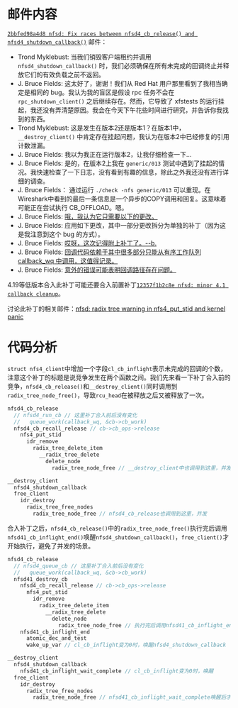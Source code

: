 # 邮件内容

[`2bbfed98a4d8 nfsd: Fix races between nfsd4_cb_release() and nfsd4_shutdown_callback()`](https://lore.kernel.org/all/20191023214318.9350-1-trond.myklebust@hammerspace.com/) 邮件：

- Trond Myklebust: 当我们销毁客户端租约并调用 `nfsd4_shutdown_callback()` 时，我们必须确保在所有未完成的回调终止并释放它们的有效负载之前不返回。
- J. Bruce Fields: 这太好了，谢谢！我们从 Red Hat 用户那里看到了我相当确定是相同的 bug。我认为我的盲区是假设 rpc 任务不会在 `rpc_shutdown_client()` 之后继续存在。然而，它导致了 xfstests 的运行挂起，我还没有弄清楚原因。我会在今天下午花些时间进行研究，并告诉你我找到的东西。
- Trond Myklebust: 这是发生在版本2还是版本1？在版本1中，`__destroy_client()` 中肯定存在挂起问题，我认为在版本2中已经修复的引用计数泄漏。
- J. Bruce Fields: 我以为我正在运行版本2，让我仔细检查一下...
- J. Bruce Fields: 是的，在版本2上我在 `generic/013` 测试中遇到了挂起的情况。我快速检查了一下日志，没有看到有趣的信息，除此之外我还没有进行详细的调查。
- J. Bruce Fields： 通过运行 `./check -nfs generic/013` 可以重现。在Wireshark中看到的最后一条信息是一个异步的COPY调用和回复。这意味着可能正在尝试执行 CB_OFFLOAD。嗯。
- J. Bruce Fields: [哦，我认为它只需要以下的更改。](https://lore.kernel.org/all/20191107222712.GB10806@fieldses.org/)
- J. Bruce Fields: 应用如下更改，其中一部分更改拆分为单独的补丁（因为这是我注意到这个 bug 的方式）。
- J. Bruce Fields: [哎呀，这次记得附上补丁了。--b.](https://lore.kernel.org/all/20191108175228.GB758@fieldses.org/)
- J. Bruce Fields: [回调代码依赖于其中很多部分只能从有序工作队列 callback_wq 中调用，这值得记录。](https://lore.kernel.org/all/20191108175417.GC758@fieldses.org/)
- J. Bruce Fields: [意外的错误可能表明回调路径存在问题。](https://lore.kernel.org/all/20191108175559.GD758@fieldses.org/)

4.19等低版本合入此补丁可能还要合入前置补丁[`12357f1b2c8e nfsd: minor 4.1 callback cleanup`](https://chenxiaosong.com/courses/kernel/patches/nfsd-minor-4.1-callback-cleanup.html)。

讨论此补丁的相关邮件：[nfsd: radix tree warning in nfs4_put_stid and kernel panic](https://lore.kernel.org/all/76C32636621C40EC87811F625761F2AF@alyakaslap/)

# 代码分析

`struct nfs4_client`中增加一个字段`cl_cb_inflight`表示未完成的回调的个数，注意这个补丁的标题是说竞争发生在两个函数之间。我们先来看一下补丁合入前的竞争，`nfsd4_cb_release()`和`__destroy_client()`同时调用到`radix_tree_node_free()`，导致`rcu_head`在被释放之后又被释放了一次。
```c
nfsd4_cb_release
  // nfsd4_run_cb // 这里补丁合入前后没有变化
  //   queue_work(callback_wq, &cb->cb_work)
  nfsd4_cb_recall_release // cb->cb_ops->release
    nfs4_put_stid
      idr_remove
        radix_tree_delete_item
          __radix_tree_delete
            delete_node
              radix_tree_node_free // __destroy_client中也调用到这里，并发

__destroy_client
  nfsd4_shutdown_callback
  free_client
    idr_destroy
      radix_tree_free_nodes
        radix_tree_node_free // nfsd4_cb_release也调用到这里，并发
```

合入补丁之后，`nfsd4_cb_release()`中的`radix_tree_node_free()`执行完后调用`nfsd41_cb_inflight_end()`唤醒`nfsd4_shutdown_callback()`，`free_client()`才开始执行，避免了并发的场景。
```c
nfsd4_cb_release
  // nfsd4_queue_cb // 这里补丁合入前后没有变化
  //   queue_work(callback_wq, &cb->cb_work)
  nfsd41_destroy_cb
    nfsd4_cb_recall_release // cb->cb_ops->release
      nfs4_put_stid
        idr_remove
          radix_tree_delete_item
            __radix_tree_delete
              delete_node
                radix_tree_node_free // 执行完后调用nfsd41_cb_inflight_end唤醒nfsd4_shutdown_callback
    nfsd41_cb_inflight_end
      atomic_dec_and_test
      wake_up_var // cl_cb_inflight变为0时，唤醒nfsd4_shutdown_callback

__destroy_client
  nfsd4_shutdown_callback
    nfsd41_cb_inflight_wait_complete // cl_cb_inflight变为0时，唤醒
  free_client
    idr_destroy
      radix_tree_free_nodes
        radix_tree_node_free // nfsd41_cb_inflight_wait_complete唤醒后才会执行到这里，没有并发的情况
```

<!--
调试：
```c
// 重启服务 systemctl restart nfs-server
nfsd_svc
  nfsd_destroy_serv
    nfsd_shutdown_net
      nfs4_state_shutdown_net
        nfs4_state_destroy_net
          destroy_client
            __destroy_client
              nfsd4_shutdown_callback

// 挂载 4.0
rpc_async_schedule
  __rpc_execute
    rpc_exit_task
      nfsd4_cb_probe_done
        nfsd4_mark_cb_state(clp, NFSD4_CB_UP)
```
-->
